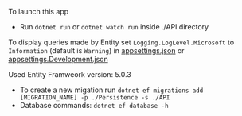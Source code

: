 To launch this app
 - Run `dotnet run` or `dotnet watch run` inside ./API directory

To display queries made by Entity set `Logging.LogLevel.Microsoft` to `Information` (default is `Warning`) in [appsettings.json](./API/appsettings.json) or [appsettings.Development.json](./API/appsettings.Development.json)

Used Entity Framweork version: 5.0.3
 - To create a new migation run `dotnet ef migrations add [MIGRATION_NAME] -p ./Persistence -s ./API`
 - Database commands: `dotnet ef database -h`
